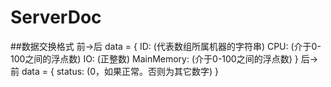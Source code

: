 ServerDoc
=============

##数据交换格式
前->后
data = {
	ID: (代表数组所属机器的字符串)
	CPU: (介于0-100之间的浮点数)
	IO: (正整数)
	MainMemory: (介于0-100之间的浮点数)
}
后->前
data = {
	status: (0，如果正常。否则为其它数字)
}



